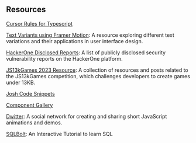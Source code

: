 ## Resources

[Cursor Rules for Typescript](https://www.totaltypescript.com/cursor-rules-for-better-ai-development)

[Text Variants using Framer Motion](https://variantvault.chrisabdo.dev/text-variants):  A resource exploring different text variations and their applications in user interface design.

[HackerOne Disclosed Reports](https://hackerone.com/hacktivity/overview?queryString=disclosed%3Atrue&sortField=latest_disclosable_activity_at&sortDirection=DESC&pageIndex=0): A list of publicly disclosed security vulnerability reports on the HackerOne platform.

[JS13kGames 2023 Resource](https://js13kgames.github.io/resources/#posts2023): A collection of resources and posts related to the JS13kGames competition, which challenges developers to create games under 13KB.

[Josh Code Snippets](https://www.joshwcomeau.com/snippets/)

[Component Gallery](https://component.gallery/)

[Dwitter](https://www.dwitter.net/): A social network for creating and sharing short JavaScript animations and demos.

[SQLBolt](https://sqlbolt.com/): An Interactive Tutorial to learn SQL